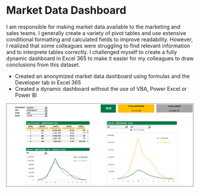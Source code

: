 # Market Data Dashboard

I am responsible for making market data available to the marketing and sales teams. I generally create a variety of pivot tables and use extensive conditional formatting and calculated fields to improve readability. However, I realized that some colleagues were struggling to find relevant information and to interprete tables correctly. I challenged myself to create a fully dynamic dashboard in Excel 365 to make it easier for my colleagues to draw conclusions from this dataset. 



  - Created an anonymized market data dashboard using formulas and the Developer tab in Excel 365
  - Created a dynamic dashboard without the use of VBA, Power Excel or Power BI




![Dashboard](dashboard.png)
